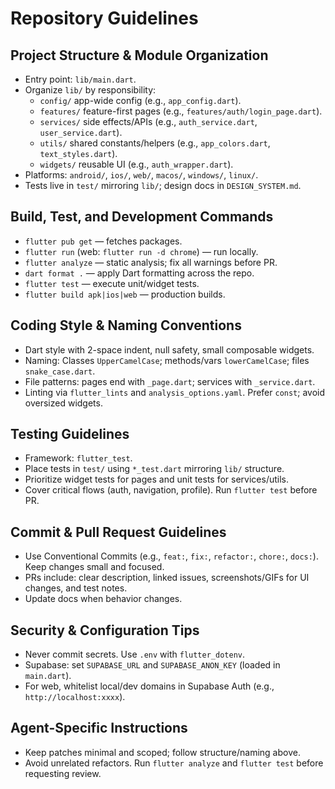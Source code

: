 # Repository Guidelines

## Project Structure & Module Organization
- Entry point: `lib/main.dart`.
- Organize `lib/` by responsibility:
  - `config/` app-wide config (e.g., `app_config.dart`).
  - `features/` feature-first pages (e.g., `features/auth/login_page.dart`).
  - `services/` side effects/APIs (e.g., `auth_service.dart`, `user_service.dart`).
  - `utils/` shared constants/helpers (e.g., `app_colors.dart`, `text_styles.dart`).
  - `widgets/` reusable UI (e.g., `auth_wrapper.dart`).
- Platforms: `android/`, `ios/`, `web/`, `macos/`, `windows/`, `linux/`.
- Tests live in `test/` mirroring `lib/`; design docs in `DESIGN_SYSTEM.md`.

## Build, Test, and Development Commands
- `flutter pub get` — fetches packages.
- `flutter run` (web: `flutter run -d chrome`) — run locally.
- `flutter analyze` — static analysis; fix all warnings before PR.
- `dart format .` — apply Dart formatting across the repo.
- `flutter test` — execute unit/widget tests.
- `flutter build apk|ios|web` — production builds.

## Coding Style & Naming Conventions
- Dart style with 2-space indent, null safety, small composable widgets.
- Naming: Classes `UpperCamelCase`; methods/vars `lowerCamelCase`; files `snake_case.dart`.
- File patterns: pages end with `_page.dart`; services with `_service.dart`.
- Linting via `flutter_lints` and `analysis_options.yaml`. Prefer `const`; avoid oversized widgets.

## Testing Guidelines
- Framework: `flutter_test`.
- Place tests in `test/` using `*_test.dart` mirroring `lib/` structure.
- Prioritize widget tests for pages and unit tests for services/utils.
- Cover critical flows (auth, navigation, profile). Run `flutter test` before PR.

## Commit & Pull Request Guidelines
- Use Conventional Commits (e.g., `feat:`, `fix:`, `refactor:`, `chore:`, `docs:`). Keep changes small and focused.
- PRs include: clear description, linked issues, screenshots/GIFs for UI changes, and test notes.
- Update docs when behavior changes.

## Security & Configuration Tips
- Never commit secrets. Use `.env` with `flutter_dotenv`.
- Supabase: set `SUPABASE_URL` and `SUPABASE_ANON_KEY` (loaded in `main.dart`).
- For web, whitelist local/dev domains in Supabase Auth (e.g., `http://localhost:xxxx`).

## Agent-Specific Instructions
- Keep patches minimal and scoped; follow structure/naming above.
- Avoid unrelated refactors. Run `flutter analyze` and `flutter test` before requesting review.

